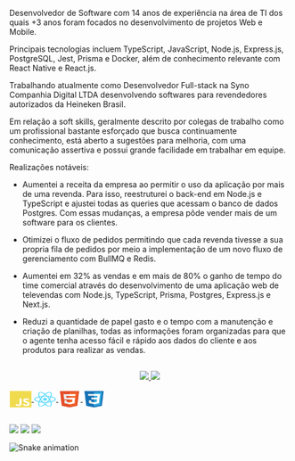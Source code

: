 Desenvolvedor de Software com 14 anos de experiência na área de TI dos quais +3 anos foram
focados no desenvolvimento de projetos Web e Mobile.

Principais tecnologias incluem TypeScript, JavaScript, Node.js, Express.js, PostgreSQL, Jest,
Prisma e Docker, além de conhecimento relevante com React Native e React.js.

Trabalhando atualmente como Desenvolvedor Full-stack na Syno Companhia Digital
LTDA desenvolvendo softwares para revendedores autorizados da Heineken Brasil.

Em relação a soft skills, geralmente descrito por colegas de trabalho como um profissional
bastante esforçado que busca continuamente conhecimento, está aberto a sugestões para
melhoria, com uma comunicação assertiva e possui grande facilidade em trabalhar em equipe.

Realizações notáveis:

- Aumentei a receita da empresa ao permitir o uso da aplicação por mais de uma revenda. Para isso, reestruturei o back-end em Node.js e TypeScript e ajustei todas as queries que acessam o
banco de dados Postgres. Com essas mudanças, a empresa pôde vender mais de um software
para os clientes.

- Otimizei o fluxo de pedidos permitindo que cada revenda tivesse a sua propria fila de pedidos
por meio a implementação de um novo fluxo de gerenciamento com BullMQ e Redis.

- Aumentei em 32% as vendas e em mais de 80% o ganho de tempo do time comercial através
do desenvolvimento de uma aplicação web de televendas com Node.js, TypeScript, Prisma,
Postgres, Express.js e Next.js.

- Reduzi a quantidade de papel gasto e o tempo com a manutenção e criação de planilhas, todas
as informações foram organizadas para que o agente tenha acesso fácil e rápido aos dados do
cliente e aos produtos para realizar as vendas.


##
<div align="center">
  <a href="https://github.com/brunopassos">
  <img height="180em" src="https://github-readme-stats.vercel.app/api?username=brunopassos&show_icons=true&theme=tokyonight&include_all_commits=true&count_private=true"/>
  <img height="180em" src="https://github-readme-stats.vercel.app/api/top-langs/?username=brunopassos&layout=compact&langs_count=7&theme=tokyonight"/>
</div>
  
  
  <div style="display: inline_block"><br>
  <img align="center" alt="Js-icon" height="30" width="40" src="https://raw.githubusercontent.com/devicons/devicon/master/icons/javascript/javascript-plain.svg">
  <img align="center" alt="React-icon" height="30" width="40" src="https://raw.githubusercontent.com/devicons/devicon/master/icons/react/react-original.svg">
  <img align="center" alt="HTML-icon" height="30" width="40" src="https://raw.githubusercontent.com/devicons/devicon/master/icons/html5/html5-original.svg">
  <img align="center" alt="CSS-icon" height="30" width="40" src="https://raw.githubusercontent.com/devicons/devicon/master/icons/css3/css3-original.svg">
</div>
  
  ##
 
<div> 
  <a href="https://instagram.com/passosbrunobp" target="_blank"><img src="https://img.shields.io/badge/-Instagram-%23E4405F?style=for-the-badge&logo=instagram&logoColor=white" target="_blank"></a>
  <a href = "mailto:brunopassos_bp@hotmail.com"><img src="https://img.shields.io/badge/Microsoft_Outlook-0078D4?style=for-the-badge&logo=microsoft-outlook&logoColor=white" target="_blank"></a>
  <a href="https://www.linkedin.com/in/bruno-passosbp" target="_blank"><img src="https://img.shields.io/badge/-LinkedIn-%230077B5?style=for-the-badge&logo=linkedin&logoColor=white" target="_blank"></a> 
 
  ![Snake animation](https://github.com/brunopassos/brunopassos/blob/output/github-contribution-grid-snake.svg)
 
</div>
